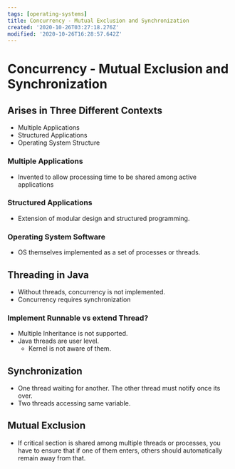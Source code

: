 ```yaml
---
tags: [operating-systems]
title: Concurrency - Mutual Exclusion and Synchronization
created: '2020-10-26T03:27:18.276Z'
modified: '2020-10-26T16:28:57.642Z'
---
```


# Concurrency - Mutual Exclusion and Synchronization

## Arises in Three Different Contexts
- Multiple Applications
- Structured Applications
- Operating System Structure

### Multiple Applications
- Invented to allow processing time to be shared among active applications

### Structured Applications
- Extension of modular design and structured programming.

### Operating System Software
- OS themselves implemented as a set of processes or threads.

## Threading in Java
- Without threads, concurrency is not implemented.
- Concurrency requires synchronization

### Implement Runnable vs extend Thread?
- Multiple Inheritance is not supported.
- Java threads are user level.
  - Kernel is not aware of them.

## Synchronization
- One thread waiting for another. The other thread must notify once its over.
- Two threads accessing same variable.

## Mutual Exclusion
- If critical section is shared among multiple threads or processes, you have to ensure that if one of them enters, others should automatically remain away from that.


